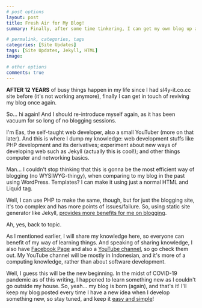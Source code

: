 ```yaml
---
# post options
layout: post
title: Fresh Air for My Blog!
summary: Finally, after some time tinkering, I can get my own blog up and running again.

# permalink, categories, tags
categories: [Site Updates]
tags: [Site Updates, Jekyll, HTML]
image: 

# other options
comments: true
---
```


**AFTER 12 YEARS** of busy things happen in my life since I had sl4y-it.co.cc site before (it's not working anymore), finally I can get in touch of reviving my blog once again.

So... hi again! And I should re-introduce myself again, as it has been vacuum for so long of no blogging sessions.

I'm Eas, the self-taught web developer, also a small YouTuber (more on that later). And this is where I dump my knowledge: web development stuffs like PHP development and its derivatives; experiment about new ways of developing web such as Jekyll (actually this is cool!); and other things computer and networking basics.

Man... I couldn't stop thinking that this is gonna be the most efficient way of blogging (no WYSIWYG-thingy), when comparing to my blog in the past using WordPress. Templates? I can make it using just a normal HTML and Liquid tag.

Well, I can use PHP to make the same, though, but for just the blogging site, it's too complex and has more points of issues/failure. So, using static site generator like Jekyll, [provides more benefits for me on blogging](https://learn.cloudcannon.com/jekyll/why-use-a-static-site-generator/).

Ah, yes, back to topic.

As I mentioned earlier, I will share my knowledge here, so everyone can benefit of my way of learning things. And speaking of sharing knowledge, I also have [Facebook Page](https://facebook.com/Eas.EasyAndSimple/) and also a [YouTube channel](https://www.youtube.com/channel/UCwW62q1NEy-jq2_RkjegoAQ), so go check them out. My YouTube channel will be mostly in Indonesian, and it's more of a computing knowledge, rather than about software development.

Well, I guess this will be the new beginning. In the midst of COVID-19 pandemic as of this writing, I happened to learn something new as I couldn't go outside my house. So, yeah... my blog is born (again), and that's it! I'll keep my blog posted every time I have a new idea when I develop something new, so stay tuned, and keep it [easy and simple](https://eas.web.id)!